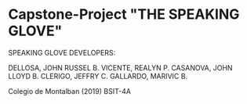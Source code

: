 # Capstone-Project "THE SPEAKING GLOVE"

SPEAKING GLOVE DEVELOPERS:

DELLOSA, JOHN RUSSEL B.
VICENTE, REALYN P.
CASANOVA, JOHN LLOYD B.
CLERIGO, JEFFRY C.
GALLARDO, MARIVIC B.

Colegio de Montalban (2019)
BSIT-4A

